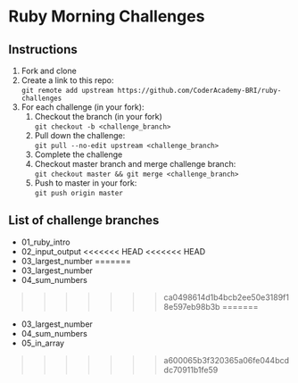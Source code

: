 # Ruby Morning Challenges

## Instructions
1. Fork and clone
2. Create a link to this repo: <br/>
   `git remote add upstream https://github.com/CoderAcademy-BRI/ruby-challenges`
3. For each challenge (in your fork):
    1. Checkout the branch (in your fork)<br/>
     `git checkout -b <challenge_branch>`
    3. Pull down the challenge: <br/>
     `git pull --no-edit upstream <challenge_branch>`
    4. Complete the challenge
    5. Checkout master branch and merge challenge branch:<br/>
    `git checkout master && git merge <challenge_branch>`
    1. Push to master in your fork:<br/>
     `git push origin master`

## List of challenge branches
* 01_ruby_intro
* 02_input_output
<<<<<<< HEAD
<<<<<<< HEAD
* 03_largest_number
=======
* 03_largest_number
* 04_sum_numbers
>>>>>>> ca0498614d1b4bcb2ee50e3189f18e597eb98b3b
=======
* 03_largest_number
* 04_sum_numbers
* 05_in_array
>>>>>>> a600065b3f320365a06fe044bcddc70911b1fe59

